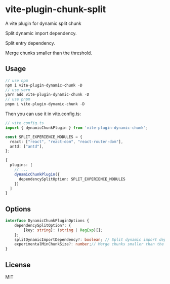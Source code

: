 # vite-plugin-chunk-split

A vite plugin for dynamic split chunk

Split dynamic import dependency.

Split entry dependency.

Merge chunks smaller than the threshold.

## Usage

```js
// use npm
npm i vite-plugin-dynamic-chunk -D
// use yarn
yarn add vite-plugin-dynamic-chunk -D
// use pnpm
pnpm i vite-plugin-dynamic-chunk -D
```

Then you can use it in vite.config.ts:
```ts
// vite.config.ts
import { dynamicChunkPlugin } from 'vite-plugin-dynamic-chunk';

const SPLIT_EXPERIENCE_MODULES = {
  react: ["react", "react-dom", "react-router-dom"],
  antd: ["antd"],
};

{
  plugins: [
    // ...
    dynamicChunkPlugin({
      dependencySplitOption: SPLIT_EXPERIENCE_MODULES
    })
  ]
}
```

## Options
```ts
interface DynamicChunkPluginOptions {
    dependencySplitOption?: {
        [key: string]: (string | RegExp)[];
    };
    splitDynamicImportDependency?: boolean; // Split dynamic import dependency. default: true
    experimentalMinChunkSize?: number;// Merge chunks smaller than the threshold. default: 1000
}
```

## License

MIT
